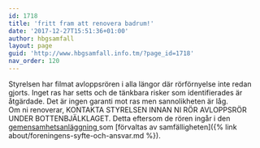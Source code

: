 ```yaml
---
id: 1718
title: 'fritt fram att renovera badrum!'
date: '2017-12-27T15:51:36+01:00'
author: hbgsamfall
layout: page
guid: 'http://www.hbgsamfall.info.tm/?page_id=1718'
nav_order: 120
---
```


Styrelsen har filmat avloppsrören i alla längor där rörförnyelse inte redan gjorts. Inget ras har setts och de tänkbara risker som identifierades är åtgärdade. Det är ingen garanti mot ras men sannolikheten är låg.  
Om ni renoverar, KONTAKTA STYRELSEN INNAN NI RÖR AVLOPPSRÖR UNDER BOTTENBJÄLKLAGET. Detta eftersom de rören ingår i den [gemensamhetsanläggning ](/wp-content/uploads/2017/12/Gemensametsanläggning-Avlopp.pdf)som [förvaltas av samfälligheten]({% link about/foreningens-syfte-och-ansvar.md %}).
